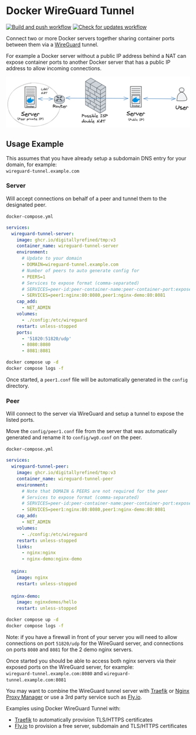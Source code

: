 # Docker WireGuard Tunnel

[![Build and push workflow](https://github.com/digitallyrefined/tmp/actions/workflows/build-and-push.yml/badge.svg)](https://github.com/digitallyrefined/tmp/actions/workflows/build-and-push.yml)
[![Check for updates workflow](https://github.com/digitallyrefined/tmp/actions/workflows/check-for-updates.yml/badge.svg)](https://github.com/digitallyrefined/tmp/actions/workflows/check-for-updates.yml)

Connect two or more Docker servers together sharing container ports between them via a [WireGuard](https://www.wireguard.com/) tunnel.

For example a Docker server without a public IP address behind a NAT can expose container ports to another Docker server that has a public IP address to allow incoming connections.

![Example Topology](docker-wireguard-tunnel.png)

## Usage Example

This assumes that you have already setup a subdomain DNS entry for your domain, for example:  
`wireguard-tunnel.example.com`

### Server

Will accept connections on behalf of a peer and tunnel them to the designated peer.

`docker-compose.yml`

```yml
services:
  wireguard-tunnel-server:
    image: ghcr.io/digitallyrefined/tmp:v3
    container_name: wireguard-tunnel-server
    environment:
      # Update to your domain
      - DOMAIN=wireguard-tunnel.example.com
      # Number of peers to auto generate config for
      - PEERS=1
      # Services to expose format (comma-separated)
      # SERVICES=peer-id:peer-container-name:peer-container-port:expose-port-as
      - SERVICES=peer1:nginx:80:8080,peer1:nginx-demo:80:8081
    cap_add:
      - NET_ADMIN
    volumes:
      - ./config:/etc/wireguard
    restart: unless-stopped
    ports:
      - '51820:51820/udp'
      - 8080:8080
      - 8081:8081
```

```bash
docker compose up -d
docker compose logs -f
```

Once started, a `peer1.conf` file will be automatically generated in the `config` directory.

### Peer

Will connect to the server via WireGuard and setup a tunnel to expose the listed ports.

Move the `config/peer1.conf` file from the server that was automatically generated and rename it to `config/wg0.conf` on the peer.

`docker-compose.yml`

```yml
services:
  wireguard-tunnel-peer:
    image: ghcr.io/digitallyrefined/tmp:v3
    container_name: wireguard-tunnel-peer
    environment:
      # Note that DOMAIN & PEERS are not required for the peer
      # Services to expose format (comma-separated)
      # SERVICES=peer-id:peer-container-name:peer-container-port:expose-port-as
      - SERVICES=peer1:nginx:80:8080,peer1:nginx-demo:80:8081
    cap_add:
      - NET_ADMIN
    volumes:
      - ./config:/etc/wireguard
    restart: unless-stopped
    links:
      - nginx:nginx
      - nginx-demo:nginx-demo

  nginx:
    image: nginx
    restart: unless-stopped

  nginx-demo:
    image: nginxdemos/hello
    restart: unless-stopped
```

```bash
docker compose up -d
docker compose logs -f
```

Note: if you have a firewall in front of your server you will need to allow connections on port `51820/udp` for the WireGuard server, and connections on ports `8080` and `8081` for the 2 demo nginx servers.

Once started you should be able to access both nginx servers via their exposed ports on the WireGuard server, for example:  
`wireguard-tunnel.example.com:8080` and `wireguard-tunnel.example.com:8081`

You may want to combine the WireGuard tunnel server with [Traefik](example-tls-traefik.md) or [Nginx Proxy Manager](https://nginxproxymanager.com/) or use a 3rd party service such as [Fly.io](example-tls-fly-io.md).

Examples using Docker WireGuard Tunnel with:
* [Traefik](example-tls-traefik.md) to automatically provision TLS/HTTPS certificates
* [Fly.io](example-tls-fly-io.md) to provision a free server, subdomain and TLS/HTTPS certificates

